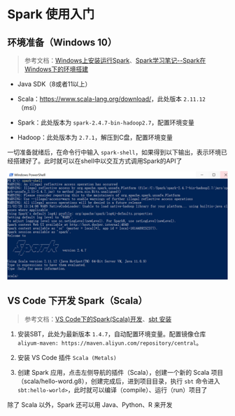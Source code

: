 # Spark 使用入门

## 环境准备（Windows 10）

> 参考文档：[Windows上安装运行Spark](https://www.cnblogs.com/chevin/p/11064854.html)、[Spark学习笔记--Spark在Windows下的环境搭建](https://www.cnblogs.com/xuliangxing/p/7279662.html)

- Java SDK（8或者11以上）

- Scala：<https://www.scala-lang.org/download/>，此处版本 `2.11.12`（msi）

- Spark：此处版本为 `spark-2.4.7-bin-hadoop2.7`，配置环境变量

- Hadoop：此处版本为 `2.7.1`，解压到C盘，配置环境变量

一切准备就绪后，在命令行中输入 `spark-shell`，如果得到以下输出，表示环境已经搭建好了。此时就可以在shell中以交互方式调用Spark的API了

![spark-shell](./assets/images/spark-shell.png)

## VS Code 下开发 Spark（Scala）

> 参考文档：[VS Code下的Spark(Scala)开发](https://blog.csdn.net/lyd882/article/details/111638953)、[sbt 安装](https://www.cnblogs.com/jason-dong/p/10241640.html)

1. 安装SBT，此处为最新版本 `1.4.7`，自动配置环境变量。配置镜像仓库 `aliyum-maven: https://maven.aliyun.com/repository/central`。

2. 安装 VS Code 插件 `Scala (Metals)`

3. 创建 Spark 应用，点击左侧导航的插件（Scala），创建一个新的 Scala 项目（scala/hello-word.g8），创建完成后，进到项目目录，执行 `sbt` 命令进入 `sbt:hello-world>`，此时就可以编译（compile）、运行（run）项目了

除了 Scala 以外，Spark 还可以用 Java、Python、R 来开发
